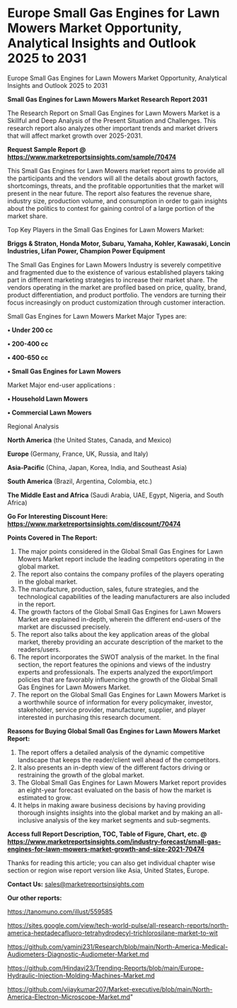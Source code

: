 # Europe Small Gas Engines for Lawn Mowers Market Opportunity, Analytical Insights and Outlook 2025 to 2031
Europe Small Gas Engines for Lawn Mowers Market Opportunity, Analytical Insights and Outlook 2025 to 2031

<strong>Small Gas Engines for Lawn Mowers Market Research Report 2031</strong>

The Research Report on Small Gas Engines for Lawn Mowers Market is a Skillful and Deep Analysis of the Present Situation and Challenges. This research report also analyzes other important trends and market drivers that will affect market growth over 2025-2031.

<strong>Request Sample Report @ <a href=https://www.marketreportsinsights.com/sample/70474>https://www.marketreportsinsights.com/sample/70474</a></strong>

This Small Gas Engines for Lawn Mowers market report aims to provide all the participants and the vendors will all the details about growth factors, shortcomings, threats, and the profitable opportunities that the market will present in the near future. The report also features the revenue share, industry size, production volume, and consumption in order to gain insights about the politics to contest for gaining control of a large portion of the market share.

Top Key Players in the Small Gas Engines for Lawn Mowers Market:

<strong>Briggs & Straton, Honda Motor, Subaru, Yamaha, Kohler, Kawasaki, Loncin Industries, Lifan Power, Champion Power Equipment</strong>

The Small Gas Engines for Lawn Mowers Industry is severely competitive and fragmented due to the existence of various established players taking part in different marketing strategies to increase their market share. The vendors operating in the market are profiled based on price, quality, brand, product differentiation, and product portfolio. The vendors are turning their focus increasingly on product customization through customer interaction.

Small Gas Engines for Lawn Mowers Market Major Types are:

<strong>• Under 200 cc

• 200-400 cc

• 400-650 cc

• Small Gas Engines for Lawn Mowers</strong>

Market Major end-user applications :

<strong>• Household Lawn Mowers

• Commercial Lawn Mowers</strong>

Regional Analysis

</u><strong><b>North America</b></strong> (the United States, Canada, and Mexico)

<strong><b>Europe </b></strong>(Germany, France, UK, Russia, and Italy)

<strong><b>Asia-Pacific</b></strong> (China, Japan, Korea, India, and Southeast Asia)

<strong><b>South America</b></strong> (Brazil, Argentina, Colombia, etc.)

<strong><b>The Middle East and Africa</b></strong> (Saudi Arabia, UAE, Egypt, Nigeria, and South Africa)

<strong>Go For Interesting Discount Here: <a href=https://www.marketreportsinsights.com/discount/70474>https://www.marketreportsinsights.com/discount/70474</a></strong>

<strong>Points Covered in The Report:</strong>
<ol>
  <li>The major points considered in the Global Small Gas Engines for Lawn Mowers Market report include the leading competitors operating in the global market.</li>
  <li>The report also contains the company profiles of the players operating in the global market.</li>
  <li>The manufacture, production, sales, future strategies, and the technological capabilities of the leading manufacturers are also included in the report.</li>
  <li>The growth factors of the Global Small Gas Engines for Lawn Mowers Market are explained in-depth, wherein the different end-users of the market are discussed precisely.</li>
  <li>The report also talks about the key application areas of the global market, thereby providing an accurate description of the market to the readers/users.</li>
  <li>The report incorporates the SWOT analysis of the market. In the final section, the report features the opinions and views of the industry experts and professionals. The experts analyzed the export/import policies that are favorably influencing the growth of the Global Small Gas Engines for Lawn Mowers Market.</li>
  <li>The report on the Global Small Gas Engines for Lawn Mowers Market is a worthwhile source of information for every policymaker, investor, stakeholder, service provider, manufacturer, supplier, and player interested in purchasing this research document.</li>
</ol>
<strong>Reasons for Buying Global Small Gas Engines for Lawn Mowers Market Report:</strong>

<ol>
  <li>The report offers a detailed analysis of the dynamic competitive landscape that keeps the reader/client well ahead of the competitors.</li>
  <li>It also presents an in-depth view of the different factors driving or restraining the growth of the global market.</li>
  <li>The Global Small Gas Engines for Lawn Mowers Market report provides an eight-year forecast evaluated on the basis of how the market is estimated to grow.</li>
  <li>It helps in making aware business decisions by having providing thorough insights insights into the global market and by making an all-inclusive analysis of the key market segments and sub-segments.</li>
</ol>
<strong>Access full Report Description, TOC, Table of Figure, Chart, etc. @ <a href=https://www.marketreportsinsights.com/industry-forecast/small-gas-engines-for-lawn-mowers-market-growth-and-size-2021-70474>https://www.marketreportsinsights.com/industry-forecast/small-gas-engines-for-lawn-mowers-market-growth-and-size-2021-70474</a></strong>


Thanks for reading this article; you can also get individual chapter wise section or region wise report version like Asia, United States, Europe.

<strong>Contact Us:</strong>
sales@marketreportsinsights.com

<strong>Our other reports:</strong>

<a href=https://tanomuno.com/illust/559585>https://tanomuno.com/illust/559585</a>

<a href=https://sites.google.com/view/tech-world-pulse/all-research-reports/north-america-heptadecafluoro-tetrahydrodecyl-trichlorosilane-market-to-wit>https://sites.google.com/view/tech-world-pulse/all-research-reports/north-america-heptadecafluoro-tetrahydrodecyl-trichlorosilane-market-to-wit</a>

<a href=https://github.com/yamini231/Research/blob/main/North-America-Medical-Audiometers-Diagnostic-Audiometer-Market.md>https://github.com/yamini231/Research/blob/main/North-America-Medical-Audiometers-Diagnostic-Audiometer-Market.md</a>

<a href=https://github.com/Hindavi23/Trending-Reports/blob/main/Europe-Hydraulic-Injection-Molding-Machines-Market.md>https://github.com/Hindavi23/Trending-Reports/blob/main/Europe-Hydraulic-Injection-Molding-Machines-Market.md</a>

<a href=https://github.com/vijaykumar207/Market-executive/blob/main/North-America-Electron-Microscope-Market.md>https://github.com/vijaykumar207/Market-executive/blob/main/North-America-Electron-Microscope-Market.md</a>"
